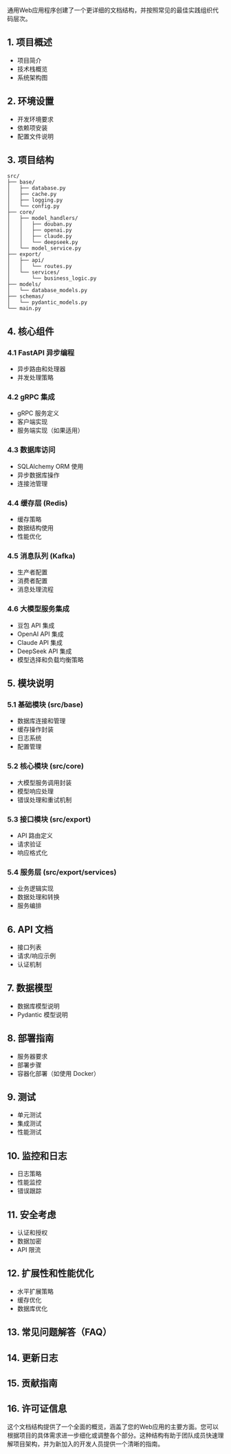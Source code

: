 通用Web应用程序创建了一个更详细的文档结构，并按照常见的最佳实践组织代码层次。

## 1. 项目概述
- 项目简介
- 技术栈概览
- 系统架构图

## 2. 环境设置
- 开发环境要求
- 依赖项安装
- 配置文件说明

## 3. 项目结构
```
src/
├── base/
│   ├── database.py
│   ├── cache.py
│   ├── logging.py
│   └── config.py
├── core/
│   ├── model_handlers/
│   │   ├── douban.py
│   │   ├── openai.py
│   │   ├── claude.py
│   │   └── deepseek.py
│   └── model_service.py
├── export/
│   ├── api/
│   │   └── routes.py
│   └── services/
│       └── business_logic.py
├── models/
│   └── database_models.py
├── schemas/
│   └── pydantic_models.py
└── main.py
```

## 4. 核心组件

### 4.1 FastAPI 异步编程
- 异步路由和处理器
- 并发处理策略

### 4.2 gRPC 集成
- gRPC 服务定义
- 客户端实现
- 服务端实现（如果适用）

### 4.3 数据库访问
- SQLAlchemy ORM 使用
- 异步数据库操作
- 连接池管理

### 4.4 缓存层 (Redis)
- 缓存策略
- 数据结构使用
- 性能优化

### 4.5 消息队列 (Kafka)
- 生产者配置
- 消费者配置
- 消息处理流程

### 4.6 大模型服务集成
- 豆包 API 集成
- OpenAI API 集成
- Claude API 集成
- DeepSeek API 集成
- 模型选择和负载均衡策略

## 5. 模块说明

### 5.1 基础模块 (src/base)
- 数据库连接和管理
- 缓存操作封装
- 日志系统
- 配置管理

### 5.2 核心模块 (src/core)
- 大模型服务调用封装
- 模型响应处理
- 错误处理和重试机制

### 5.3 接口模块 (src/export)
- API 路由定义
- 请求验证
- 响应格式化

### 5.4 服务层 (src/export/services)
- 业务逻辑实现
- 数据处理和转换
- 服务编排

## 6. API 文档
- 接口列表
- 请求/响应示例
- 认证机制

## 7. 数据模型
- 数据库模型说明
- Pydantic 模型说明

## 8. 部署指南
- 服务器要求
- 部署步骤
- 容器化部署（如使用 Docker）

## 9. 测试
- 单元测试
- 集成测试
- 性能测试

## 10. 监控和日志
- 日志策略
- 性能监控
- 错误跟踪

## 11. 安全考虑
- 认证和授权
- 数据加密
- API 限流

## 12. 扩展性和性能优化
- 水平扩展策略
- 缓存优化
- 数据库优化

## 13. 常见问题解答（FAQ）

## 14. 更新日志

## 15. 贡献指南

## 16. 许可证信息

这个文档结构提供了一个全面的概览，涵盖了您的Web应用的主要方面。您可以根据项目的具体需求进一步细化或调整各个部分。这种结构有助于团队成员快速理解项目架构，并为新加入的开发人员提供一个清晰的指南。
